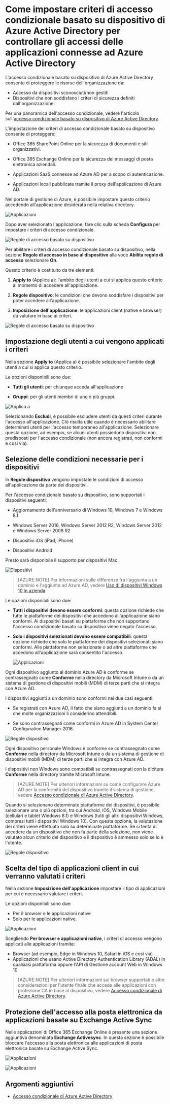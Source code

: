 <properties
	pageTitle="Come impostare criteri di accesso condizionale basato su dispositivo di Azure Active Directory per controllare gli accessi delle applicazioni connesse ad Azure Active Directory"
	description="Spiega in che modo gli amministratori IT possono configurare i criteri di accesso condizionale basato su dispositivo per le applicazioni Azure AD collegate."
	services="active-directory"
	documentationCenter=""
	authors="markusvi"
	manager="femila"
	editor=""/>

<tags
	ms.service="active-directory"
	ms.workload="identity"
	ms.tgt_pltfrm="na"
	ms.devlang="na"
	ms.topic="article"
	ms.date="08/09/2016"
	ms.author="markvi"/>


# Come impostare criteri di accesso condizionale basato su dispositivo di Azure Active Directory per controllare gli accessi delle applicazioni connesse ad Azure Active Directory 


L'accesso condizionale basato su dispositivo di Azure Active Directory consente di proteggere le risorse dell'organizzazione da:

- Accesso da dispositivi sconosciuti/non gestiti
- Dispositivi che non soddisfano i criteri di sicurezza definiti dall'organizzazione.

Per una panoramica dell'accesso condizionale, vedere l'articolo sull'[accesso condizionale basato su dispositivo di Azure Active Directory](active-directory-conditional-access.md).

L'impostazione dei criteri di accesso condizionale basato su dispositivo consente di proteggere:

- Office 365 SharePoint Online per la sicurezza di documenti e siti organizzativi.

- Office 365 Exchange Online per la sicurezza dei messaggi di posta elettronica aziendali.

- Applicazioni SaaS connesse ad Azure AD per a scopo di autenticazione.

- Applicazioni locali pubblicate tramite il proxy dell'applicazione di Azure AD.


Nel portale di gestione di Azure, è possibile impostare questo criterio accedendo all'applicazione desiderata nella relativa directory.

 
  ![Applicazioni](./media/active-directory-conditional-access-policy-connected-applications/01.png "Applicazioni")  


Dopo aver selezionato l'applicazione, fare clic sulla scheda **Configura** per impostare i criteri di accesso condizionale.


  ![Regole di accesso basato su dispositivo](./media/active-directory-conditional-access-policy-connected-applications/02.png "Regole di accesso basato su dispositivo")  


 

Per abilitare i criteri di accesso condizionale basato su dispositivo, nella sezione **Regole di accesso in base al dispositivo** alla voce **Abilita regole di accesso** selezionare **On**.

Questo criterio è costituito da tre elementi:

1. **Apply to** (Applica a): l'ambito degli utenti a cui si applica questo criterio al momento di accedere all'applicazione.

2. **Regole dispositivo**: le condizioni che devono soddisfare i dispositivi per poter accedere all'applicazione.

3. **Imposizione dell'applicazione**: le applicazioni client (native e browser) da valutare in base ai criteri.

  ![Regole di accesso basato su dispositivo](./media/active-directory-conditional-access-policy-connected-applications/03.png "Regole di accesso basato su dispositivo")
 

## Impostazione degli utenti a cui vengono applicati i criteri 

Nella sezione **Apply to** (Applica a) è possibile selezionare l'ambito degli utenti a cui si applica questo criterio.

Le opzioni disponibili sono due:

- **Tutti gli utenti**: per chiunque acceda all'applicazione

- **Gruppi**: per gli utenti membri di uno o più gruppi.

![Applica a](./media/active-directory-conditional-access-policy-connected-applications/11.png "Applica a")  


Selezionando **Escludi**, è possibile escludere utenti da questi criteri durante l'accesso all'applicazione. Ciò risulta utile quando è necessario abilitare determinati utenti per l'accesso temporaneo all'applicazione. Selezionare questa opzione, ad esempio, se alcuni utenti possiedono dispositivi non predisposti per l'accesso condizionale (non ancora registrati, non conformi e così via).
 

## Selezione delle condizioni necessarie per i dispositivi 

In **Regole dispositivo** vengono impostate le condizioni di accesso all'applicazione da parte dei dispositivi.

Per l'accesso condizionale basato su dispositivo, sono supportati i dispositivi seguenti:

- Aggiornamento dell'anniversario di Windows 10, Windows 7 e Windows 8.1.

- Windows Server 2016, Windows Server 2012 R2, Windows Server 2012 e Windows Server 2008 R2

- Dispositivi iOS (iPad, iPhone)

- Dispositivi Android

Presto sarà disponibile il supporto per dispositivi Mac.

  ![Dispositivi](./media/active-directory-conditional-access-policy-connected-applications/04.png "Applicazioni")  



 >[AZURE.NOTE] Per informazioni sulle differenze fra l'aggiunta a un dominio e l'aggiunta ad Azure AD, vedere [Uso di dispositivi Windows 10 in azienda](active-directory-azureadjoin-windows10-devices.md).


Le opzioni disponibili sono due:

- **Tutti i dispositivi devono essere conformi**: questa opzione richiede che tutte le piattaforme dei dispositivi che accedono all'applicazione siano conformi. Ai dispositivi basati su piattaforme che non supportano l'accesso condizionale basato su dispositivo viene negato l'accesso.

- **Solo i dispositivi selezionati devono essere compatibili**: questa opzione richiede che solo le piattaforme dei dispositivi selezionati siano conformi. Alle piattaforme non selezionate o ad altre piattaforme che accedono all'applicazione sarà consentito l'accesso.

  ![Applicazioni](./media/active-directory-conditional-access-policy-connected-applications/05.png "Applicazioni")  



Ogni dispositivo aggiunto al dominio Azure AD è conforme se contrassegnato come **Conforme** nella directory da Microsoft Intune o da un sistema di gestione di dispositivi mobili (MDM) di terze parti che si integra con Azure AD.

I dispositivi aggiunti a un dominio sono conformi nei due casi seguenti:

- Se registrati con Azure AD, il fatto che siano aggiunti a un dominio fa sì che molte organizzazioni li considerino attendibili.

- Se sono contrassegnati come conformi in Azure AD in System Center Configuration Manager 2016.

 ![Regole dispositivo](./media/active-directory-conditional-access-policy-connected-applications/06.png "Regole dispositivo")
 

Ogni dispositivo personale Windows è conforme se contrassegnato come **Conforme** nella directory da Microsoft Intune o da un sistema di gestione di dispositivi mobili (MDM) di terze parti che si integra con Azure AD.

I dispositivi non Windows sono compatibili se contrassegnati con la dicitura **Conforme** nella directory tramite Microsoft Intune.

 >[AZURE.NOTE] Per ulteriori informazioni su come configurare Azure AD per la conformità del dispositivo tramite il sistema di gestione, vedere [Accesso condizionale di Azure Active Directory](active-directory-conditional-access.md).


Quando si selezionano determinate piattaforme dei dispositivi, è possibile selezionare una o più opzioni, tra cui Android, iOS, Windows Mobile (cellulari e tablet Windows 8.1) e Windows (tutti gli altri dispositivi Windows, compresi tutti i dispositivi Windows 10). Con questa opzione, la valutazione dei criteri viene effettuata solo su determinate piattaforme. Se si tenta di accedere da un dispositivo che non fa parte della selezione, non viene valutato alcun criterio del dispositivo e il dispositivo è ammesso solo se lo è l'utente.

![Regole dispositivo](./media/active-directory-conditional-access-policy-connected-applications/07.png "Regole dispositivo")
  

## Scelta del tipo di applicazioni client in cui verranno valutati i criteri 

Nella sezione **Imposizione dell'applicazione** impostare il tipo di applicazioni per cui è necessario valutare i criteri.


Le opzioni disponibili sono due:

- Per il browser e le applicazioni native
- Solo per le applicazioni native.


![Applicazioni](./media/active-directory-conditional-access-policy-connected-applications/08.png "Applicazioni")  


Scegliendo **Per browser e applicazioni native**, i criteri di accesso vengono applicati alle applicazioni tramite:

- Browser (ad esempio, Edge in Windows 10, Safari in iOS e così via)
- Applicazioni che usano Active Directory Authentication Library (ADAL) in qualsiasi piattaforma oppure l'API di Gestione account Web in Windows 10

>[AZURE.NOTE] Per ulteriori informazioni sui browser supportati e altre considerazioni per l'utente finale che accede alle applicazioni con protezione CA in base al dispositivo, vedere [Accesso condizionale di Azure Active Directory](active-directory-conditional-access.md).

 

## Protezione dell'accesso alla posta elettronica da applicazioni basate su Exchange Active Sync 

Nelle applicazioni di Office 365 Exchange Online è presente una sezione aggiuntiva denominata **Exchange Activesync**. In questa sezione è possibile bloccare l'accesso alla posta elettronica alle applicazioni di posta elettronica basate su Exchange Active Sync.

![Applicazioni](./media/active-directory-conditional-access-policy-connected-applications/09.png "Applicazioni")  
 
![Applicazioni](./media/active-directory-conditional-access-policy-connected-applications/10.png "Applicazioni")  

 
## Argomenti aggiuntivi

- [Accesso condizionale di Azure Active Directory](active-directory-conditional-access.md)

<!---HONumber=AcomDC_0907_2016-->